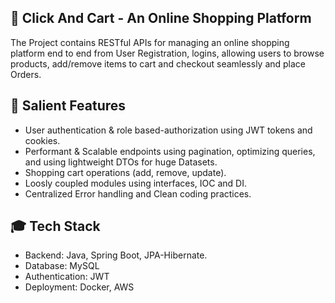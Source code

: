 ## 🛒 Click And Cart - An Online Shopping Platform

  The Project contains RESTful APIs for managing an online shopping platform end to end from User Registration, logins, allowing users to browse products, add/remove items to cart
and checkout seamlessly and place Orders.

## 🌟 Salient Features

- User authentication & role based-authorization using JWT tokens and cookies.
- Performant & Scalable endpoints using pagination, optimizing queries, and using lightweight DTOs for huge Datasets.
- Shopping cart operations (add, remove, update).
- Loosly coupled modules using interfaces, IOC and DI.
- Centralized Error handling and Clean coding practices. 

## 🎓 Tech Stack

- Backend: Java, Spring Boot, JPA-Hibernate.
- Database: MySQL
- Authentication: JWT
- Deployment: Docker, AWS

